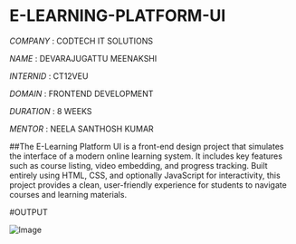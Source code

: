 # E-LEARNING-PLATFORM-UI

*COMPANY* : CODTECH IT SOLUTIONS

*NAME* : DEVARAJUGATTU MEENAKSHI

*INTERNID* : CT12VEU

*DOMAIN* : FRONTEND DEVELOPMENT

*DURATION* : 8 WEEKS

*MENTOR* : NEELA SANTHOSH KUMAR

##The E-Learning Platform UI is a front-end design project that simulates the interface of a modern online learning system. It includes key features such as course listing, video embedding, and progress tracking. Built entirely using HTML, CSS, and optionally JavaScript for interactivity, this project provides a clean, user-friendly experience for students to navigate courses and learning materials.

#OUTPUT

![Image](https://github.com/user-attachments/assets/60390541-42a0-45ad-8705-fa872dbbccb5)

